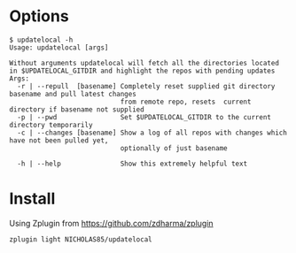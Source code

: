 # Options
```
$ updatelocal -h   
Usage: updatelocal [args]

Without arguments updatelocal will fetch all the directories located in $UPDATELOCAL_GITDIR and highlight the repos with pending updates
Args:
  -r | --repull  [basename] Completely reset supplied git directory basename and pull latest changes
                            from remote repo, resets  current directory if basename not supplied
  -p | --pwd                Set $UPDATELOCAL_GITDIR to the current directory temporarily
  -c | --changes [basename] Show a log of all repos with changes which have not been pulled yet,
                            optionally of just basename

  -h | --help               Show this extremely helpful text
```

# Install
Using Zplugin from https://github.com/zdharma/zplugin

`zplugin light NICHOLAS85/updatelocal`
